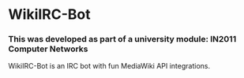 # WikiIRC-Bot
### This was developed as part of a university module: IN2011 Computer Networks
WikiIRC-Bot is an IRC bot with fun MediaWiki API integrations.
